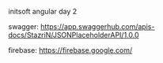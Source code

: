 initsoft angular day 2

swagger: https://app.swaggerhub.com/apis-docs/StazriN/JSONPlaceholderAPI/1.0.0

firebase: https://firebase.google.com/